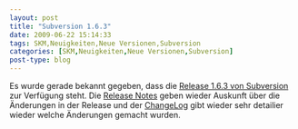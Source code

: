 ```yaml
---
layout: post
title: "Subversion 1.6.3"
date: 2009-06-22 15:14:33
tags: SKM,Neuigkeiten,Neue Versionen,Subversion
categories: [SKM,Neuigkeiten,Neue Versionen,Subversion]
post-type: blog
---
```

Es wurde gerade bekannt gegeben, dass die <a href="http://subversion.tigris.org/servlets/NewsItemView?newsItemID=2290">Release 1.6.3 von Subversion</a> zur Verfügung steht. Die <a href="http://subversion.tigris.org/svn_1.6_releasenotes.html">Release Notes</a> geben wieder Auskunft über die Änderungen in der Release und der <a href="http://svn.collab.net/repos/svn/tags/1.6.3/CHANGES">ChangeLog</a> gibt wieder sehr detailier wieder welche Änderungen gemacht wurden.
